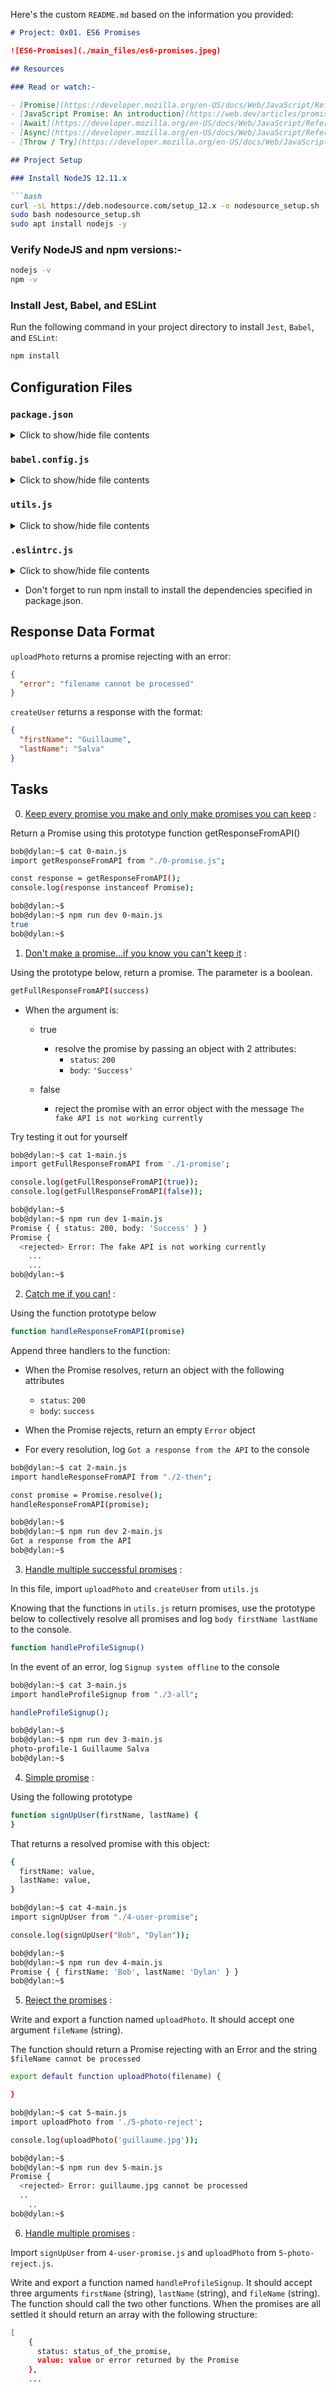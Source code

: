 Here's the custom `README.md` based on the information you provided:

```markdown
# Project: 0x01. ES6 Promises

![ES6-Promises](./main_files/es6-promises.jpeg)

## Resources

### Read or watch:-

- [Promise](https://developer.mozilla.org/en-US/docs/Web/JavaScript/Reference/Global_Objects/Promise)
- [JavaScript Promise: An introduction](https://web.dev/articles/promises)
- [Await](https://developer.mozilla.org/en-US/docs/Web/JavaScript/Reference/Operators/await)
- [Async](https://developer.mozilla.org/en-US/docs/Web/JavaScript/Reference/Statements/async_function)
- [Throw / Try](https://developer.mozilla.org/en-US/docs/Web/JavaScript/Reference/Statements/throw)

## Project Setup

### Install NodeJS 12.11.x

```bash
curl -sL https://deb.nodesource.com/setup_12.x -o nodesource_setup.sh
sudo bash nodesource_setup.sh
sudo apt install nodejs -y
```

### Verify NodeJS and npm versions:-

```bash
nodejs -v
npm -v
```

### Install Jest, Babel, and ESLint

Run the following command in your project directory to install `Jest`, `Babel`, and `ESLint`:

```bash
npm install
```

## Configuration Files

### `package.json`

<details>
<summary>Click to show/hide file contents</summary>

```json
{
  "scripts": {
    "lint": "./node_modules/.bin/eslint",
    "check-lint": "lint [0-9]*.js",
    "dev": "npx babel-node",
    "test": "jest",
    "full-test": "./node_modules/.bin/eslint [0-9]*.js && jest"
  },
  "devDependencies": {
    "@babel/core": "^7.6.0",
    "@babel/node": "^7.8.0",
    "@babel/preset-env": "^7.6.0",
    "eslint": "^6.4.0",
    "eslint-config-airbnb-base": "^14.0.0",
    "eslint-plugin-import": "^2.18.2",
    "eslint-plugin-jest": "^22.17.0",
    "jest": "^24.9.0"
  }
}
```

</details>

### `babel.config.js`

<details>
<summary>Click to show/hide file contents</summary>

```js
module.exports = {
  presets: [
    [
      '@babel/preset-env',
      {
        targets: {
          node: 'current',
        },
      },
    ],
  ],
};
```

</details>

### `utils.js`

<details>
<summary>Click to show/hide file contents</summary>

```js
export function uploadPhoto(filename) {
  return Promise.reject(new Error(`${filename} cannot be processed`));
}

export function createUser() {
  return Promise.resolve({
    firstName: 'Guillaume',
    lastName: 'Salva',
  });
}
```

</details>

### `.eslintrc.js`

<details>
<summary>Click to show/hide file contents</summary>

```js
module.exports = {
  env: {
    browser: false,
    es6: true,
    jest: true,
  },
  extends: [
    'airbnb-base',
    'plugin:jest/all',
  ],
  globals: {
    Atomics: 'readonly',
    SharedArrayBuffer: 'readonly',
  },
  parserOptions: {
    ecmaVersion: 2018,
    sourceType: 'module',
  },
  plugins: ['jest'],
  rules: {
    'no-console': 'off',
    'no-shadow': 'off',
    'no-restricted-syntax': [
      'error',
      'LabeledStatement',
      'WithStatement',
    ],
  },
  overrides:[
    {
      files: ['*.js'],
      excludedFiles: 'babel.config.js',
    }
  ]
};
```

</details>

- Don't forget to run npm install to install the dependencies specified in package.json.

## Response Data Format

`uploadPhoto` returns a promise rejecting with an error:

```json
{
  "error": "filename cannot be processed"
}
```

`createUser` returns a response with the format:

```json
{
  "firstName": "Guillaume",
  "lastName": "Salva"
}
```

## Tasks

0. [Keep every promise you make and only make promises you can keep](./0-promise.js) :

Return a Promise using this prototype function getResponseFromAPI()

```bash
bob@dylan:~$ cat 0-main.js
import getResponseFromAPI from "./0-promise.js";

const response = getResponseFromAPI();
console.log(response instanceof Promise);

bob@dylan:~$ 
bob@dylan:~$ npm run dev 0-main.js 
true
bob@dylan:~$ 
```

1. [Don't make a promise...if you know you can't keep it](./1-promise.js) :

Using the prototype below, return a promise. The parameter is a boolean.

```bash
getFullResponseFromAPI(success)
```

- When the argument is:
  - true
    - resolve the promise by passing an object with 2 attributes:
      - `status`: `200`
      - `body`: `'Success'`

  - false
    - reject the promise with an error object with the message `The fake API is not working currently`

Try testing it out for yourself

```bash
bob@dylan:~$ cat 1-main.js
import getFullResponseFromAPI from './1-promise';

console.log(getFullResponseFromAPI(true));
console.log(getFullResponseFromAPI(false));

bob@dylan:~$ 
bob@dylan:~$ npm run dev 1-main.js 
Promise { { status: 200, body: 'Success' } }
Promise {
  <rejected> Error: The fake API is not working currently
    ...
    ...
bob@dylan:~$ 
```

2. [Catch me if you can!](./2-then.js) :

Using the function prototype below

```bash
function handleResponseFromAPI(promise)
```

Append three handlers to the function:

- When the Promise resolves, return an object with the following attributes
  - `status`: `200`
  - `body`: `success`

- When the Promise rejects, return an empty `Error` object
- For every resolution, log `Got a response from the API` to the console

```bash
bob@dylan:~$ cat 2-main.js
import handleResponseFromAPI from "./2-then";

const promise = Promise.resolve();
handleResponseFromAPI(promise);

bob@dylan:~$ 
bob@dylan:~$ npm run dev 2-main.js 
Got a response from the API
bob@dylan:~$ 
```

3. [Handle multiple successful promises](./3-all.js) :

In this file, import `uploadPhoto` and `createUser` from `utils.js`

Knowing that the functions in `utils.js` return promises, use the prototype below to collectively resolve all promises and log `body firstName lastName` to the console.

```bash
function handleProfileSignup()
```

In the event of an error, log `Signup system offline` to the console

```bash
bob@dylan:~$ cat 3-main.js
import handleProfileSignup from "./3-all";

handleProfileSignup();

bob@dylan:~$ 
bob@dylan:~$ npm run dev 3-main.js 
photo-profile-1 Guillaume Salva
bob@dylan:~$ 
```

4. [Simple promise](./4-user-promise.js) :

Using the following prototype

```bash
function signUpUser(firstName, lastName) {
}
```

That returns a resolved promise with this object:

```bash
{
  firstName: value,
  lastName: value,
}
```

```bash
bob@dylan:~$ cat 4-main.js
import signUpUser from "./4-user-promise";

console.log(signUpUser("Bob", "Dylan"));

bob@dylan:~$ 
bob@dylan:~$ npm run dev 4-main.js 
Promise { { firstName: 'Bob', lastName: 'Dylan' } }
bob@dylan:~$ 
```

5. [Reject the promises](./5-photo-reject.js) :

Write and export a function named `uploadPhoto`. It should accept one argument `fileName` (string).

The function should return a Promise rejecting with an Error and the string `$fileName cannot be processed`

```bash
export default function uploadPhoto(filename) {

}
```

```bash
bob@dylan:~$ cat 5-main.js
import uploadPhoto from './5-photo-reject';

console.log(uploadPhoto('guillaume.jpg'));

bob@dylan:~$ 
bob@dylan:~$ npm run dev 5-main.js 
Promise {
  <rejected> Error: guillaume.jpg cannot be processed
  ..
    ..
bob@dylan:~$ 
```

6. [Handle multiple promises](./6-final-user.js) :

Import `signUpUser` from `4-user-promise.js` and `uploadPhoto` from `5-photo-reject.js`.

Write and export a function named `handleProfileSignup`. It should accept three arguments `firstName` (string), `lastName` (string), and `fileName` (string). The function should call the two other functions. When the promises are all settled it should return an array with the following structure:

```bash
[
    {
      status: status_of_the_promise,
      value: value or error returned by the Promise
    },
    ...
